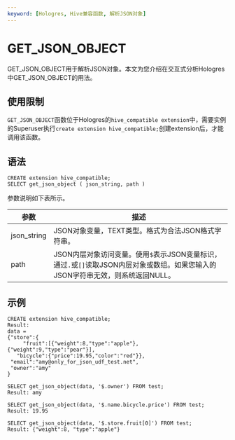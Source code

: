 ```yaml
---
keyword: [Hologres, Hive兼容函数, 解析JSON对象]
---
```


# GET\_JSON\_OBJECT

GET\_JSON\_OBJECT用于解析JSON对象。本文为您介绍在交互式分析Hologres中GET\_JSON\_OBJECT的用法。

## 使用限制

`GET_JSON_OBJECT`函数位于Hologres的`hive_compatible extension`中，需要实例的Superuser执行`create extension hive_compatible;`创建extension后，才能调用该函数。

## 语法

```
CREATE extension hive_compatible;
SELECT get_json_object ( json_string, path )
```

参数说明如下表所示。

|参数|描述|
|--|--|
|json\_string|JSON对象变量，TEXT类型。格式为合法JSON格式字符串。|
|path|JSON内层对象访问变量。使用`$`表示JSON变量标识，通过`.`或`[]`读取JSON内层对象或数组。如果您输入的JSON字符串无效，则系统返回NULL。 |

## 示例

```
CREATE extension hive_compatible;
Result:
data =
{"store":{
     "fruit":[{"weight":8,"type":"apple"}, {"weight":9,"type":"pear"}],
   "bicycle":{"price":19.95,"color":"red"}},
 "email":"amy@only_for_json_udf_test.net",
 "owner":"amy"
}

SELECT get_json_object(data, '$.owner') FROM test;
Result: amy

SELECT get_json_object(data, '$.name.bicycle.price') FROM test;
Result: 19.95

SELECT get_json_object(data, '$.store.fruit[0]') FROM test;
Result: {"weight":8, "type":"apple"}
```

